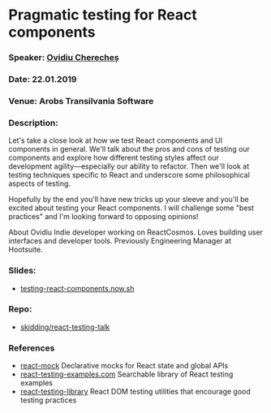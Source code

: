 # Pragmatic testing for React components

### Speaker: [Ovidiu Cherecheș](https://github.com/skidding)
### Date: 22.01.2019
### Venue: Arobs Transilvania Software
### Description:
Let's take a close look at how we test React components and UI components in general. We'll talk about the pros and cons of testing our components and explore how different testing styles affect our development agility—especially our ability to refactor. Then we'll look at testing techniques specific to React and underscore some philosophical aspects of testing.

Hopefully by the end you'll have new tricks up your sleeve and you'll be excited about testing your React components. I will challenge some "best practices" and I'm looking forward to opposing opinions!

About Ovidiu
Indie developer working on ReactCosmos. Loves building user interfaces and developer tools. Previously Engineering Manager at Hootsuite.

### Slides: 

* [testing-react-components.now.sh](https://testing-react-components.now.sh/)

### Repo: 

* [skidding/react-testing-talk](https://github.com/skidding/react-testing-talk)

### References

* [react-mock](https://github.com/skidding/react-mock) Declarative mocks for React state and global APIs
* [react-testing-examples.com](http://react-testing-examples.com) Searchable library of React testing examples
* [react-testing-library](https://github.com/kentcdodds/react-testing-library) React DOM testing utilities that encourage good testing practices
